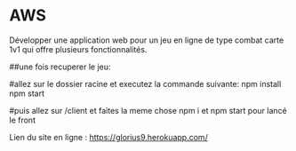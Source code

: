 # AWS
Développer une application web pour un jeu en ligne de type combat carte 1v1 qui offre plusieurs fonctionnalités.

##une fois recuperer le jeu:

#allez sur le dossier racine et executez la commande suivante:
npm install
npm start

#puis allez sur /client et faites la meme chose
npm i et npm start pour lancé le front


Lien du site en ligne : https://glorius9.herokuapp.com/
